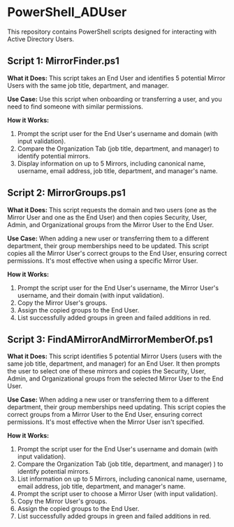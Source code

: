 # PowerShell_ADUser
This repository contains PowerShell scripts designed for interacting with Active Directory Users.



## Script 1: MirrorFinder.ps1

**What it Does:**
This script takes an End User and identifies 5 potential Mirror Users with the same job title, department, and manager.

**Use Case:**
Use this script when onboarding or transferring a user, and you need to find someone with similar permissions.

**How it Works:**
1. Prompt the script user for the End User's username and domain (with input validation).
2. Compare the Organization Tab (job title, department, and manager) to identify potential mirrors.
3. Display information on up to 5 Mirrors, including canonical name, username, email address, job title, department, and manager's name.



## Script 2: MirrorGroups.ps1

**What it Does:**
This script requests the domain and two users (one as the Mirror User and one as the End User) and then copies Security, User, Admin, and Organizational groups from the Mirror User to the End User.

**Use Case:**
When adding a new user or transferring them to a different department, their group memberships need to be updated. This script copies all the Mirror User's correct groups to the End User, ensuring correct permissions. It's most effective when using a specific Mirror User.

**How it Works:**
1. Prompt the script user for the End User's username, the Mirror User's username, and their domain (with input validation).
2. Copy the Mirror User's groups.
3. Assign the copied groups to the End User.
4. List successfully added groups in green and failed additions in red.



## Script 3: FindAMirrorAndMirrorMemberOf.ps1

**What it Does:**
This script identifies 5 potential Mirror Users (users with the same job title, department, and manager) for an End User. It then prompts the user to select one of these mirrors and copies the Security, User, Admin, and Organizational groups from the selected Mirror User to the End User.

**Use Case:**
When adding a new user or transferring them to a different department, their group memberships need updating. This script copies the correct groups from a Mirror User to the End User, ensuring correct permissions. It's most effective when the Mirror User isn't specified.

**How it Works:**
1. Prompt the script user for the End User's username and domain (with input validation).
2. Compare the Organization Tab (job title, department, and manager) ) to identify potential mirrors.
3. List information on up to 5 Mirrors, including canonical name, username, email address, job title, department, and manager's name.
4. Prompt the script user to choose a Mirror User (with input validation).
5. Copy the Mirror User's groups.
6. Assign the copied groups to the End User.
7. List successfully added groups in green and failed additions in red.
